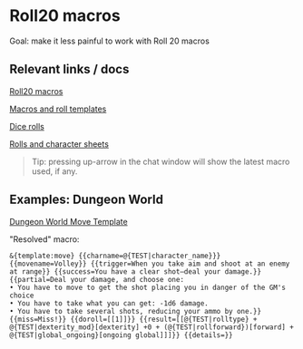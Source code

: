 # Roll20 macros

Goal: make it less painful to work with Roll 20 macros

## Relevant links / docs

[Roll20 macros](https://help.roll20.net/hc/en-us/articles/360037256794-Macros)

[Macros and roll templates](https://help.roll20.net/hc/en-us/articles/360037257334-How-to-Make-Roll-Templates)

[Dice rolls](https://help.roll20.net/hc/en-us/articles/360037773133-Dice-Reference)

[Rolls and character sheets](https://help.roll20.net/hc/en-us/articles/4403865972503-Custom-Roll-Parsing-for-Character-Sheets)

> Tip: pressing up-arrow in the chat window will show the latest macro used, if any.

## Examples: Dungeon World

[Dungeon World Move Template](https://github.com/Roll20/roll20-character-sheets/blob/master/Dungeon%20World%20by%20Roll20/Dungeon%20World.html#L747-L811)

"Resolved" macro:

```
&{template:move} {{charname=@{TEST|character_name}}} {{movename=Volley}} {{trigger=When you take aim and shoot at an enemy at range}} {{success=You have a clear shot—deal your damage.}} {{partial=Deal your damage, and choose one:
• You have to move to get the shot placing you in danger of the GM's choice
• You have to take what you can get: -1d6 damage.
• You have to take several shots, reducing your ammo by one.}} {{miss=Miss!}} {{doroll=[[1]]}} {{result=[[@{TEST|rolltype} + @{TEST|dexterity_mod}[dexterity] +0 + (@{TEST|rollforward})[forward] + @{TEST|global_ongoing}[ongoing global]]]}} {{details=}}
```